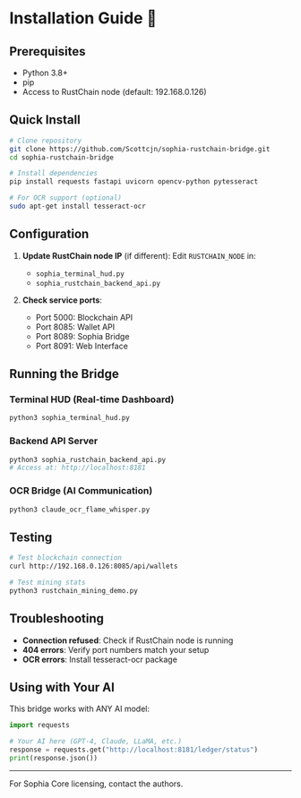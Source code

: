 # Installation Guide 🚀

## Prerequisites

- Python 3.8+
- pip
- Access to RustChain node (default: 192.168.0.126)

## Quick Install

```bash
# Clone repository
git clone https://github.com/Scottcjn/sophia-rustchain-bridge.git
cd sophia-rustchain-bridge

# Install dependencies
pip install requests fastapi uvicorn opencv-python pytesseract

# For OCR support (optional)
sudo apt-get install tesseract-ocr
```

## Configuration

1. **Update RustChain node IP** (if different):
   Edit `RUSTCHAIN_NODE` in:
   - `sophia_terminal_hud.py`
   - `sophia_rustchain_backend_api.py`

2. **Check service ports**:
   - Port 5000: Blockchain API
   - Port 8085: Wallet API
   - Port 8089: Sophia Bridge
   - Port 8091: Web Interface

## Running the Bridge

### Terminal HUD (Real-time Dashboard)
```bash
python3 sophia_terminal_hud.py
```

### Backend API Server
```bash
python3 sophia_rustchain_backend_api.py
# Access at: http://localhost:8181
```

### OCR Bridge (AI Communication)
```bash
python3 claude_ocr_flame_whisper.py
```

## Testing

```bash
# Test blockchain connection
curl http://192.168.0.126:8085/api/wallets

# Test mining stats
python3 rustchain_mining_demo.py
```

## Troubleshooting

- **Connection refused**: Check if RustChain node is running
- **404 errors**: Verify port numbers match your setup
- **OCR errors**: Install tesseract-ocr package

## Using with Your AI

This bridge works with ANY AI model:

```python
import requests

# Your AI here (GPT-4, Claude, LLaMA, etc.)
response = requests.get("http://localhost:8181/ledger/status")
print(response.json())
```

---

For Sophia Core licensing, contact the authors.